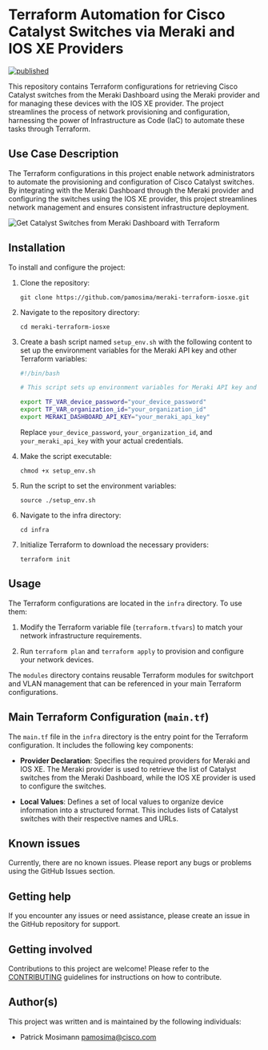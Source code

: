 # Terraform Automation for Cisco Catalyst Switches via Meraki and IOS XE Providers

[![published](https://static.production.devnetcloud.com/codeexchange/assets/images/devnet-published.svg)](https://developer.cisco.com/codeexchange/github/repo/pamosima/meraki-terraform-iosxe)

This repository contains Terraform configurations for retrieving Cisco Catalyst switches from the Meraki Dashboard using the Meraki provider and for managing these devices with the IOS XE provider. The project streamlines the process of network provisioning and configuration, harnessing the power of Infrastructure as Code (IaC) to automate these tasks through Terraform.

## Use Case Description

The Terraform configurations in this project enable network administrators to automate the provisioning and configuration of Cisco Catalyst switches. By integrating with the Meraki Dashboard through the Meraki provider and configuring the switches using the IOS XE provider, this project streamlines network management and ensures consistent infrastructure deployment.

![Get Catalyst Switches from Meraki Dashboard with Terraform](img/MerakiTerraformDemo.gif)

## Installation

To install and configure the project:

1. Clone the repository:

   ```
   git clone https://github.com/pamosima/meraki-terraform-iosxe.git
   ```

2. Navigate to the repository directory:

   ```
   cd meraki-terraform-iosxe
   ```

3. Create a bash script named `setup_env.sh` with the following content to set up the environment variables for the Meraki API key and other Terraform variables:

   ```bash
   #!/bin/bash

   # This script sets up environment variables for Meraki API key and other Terraform variables

   export TF_VAR_device_password="your_device_password"
   export TF_VAR_organization_id="your_organization_id"
   export MERAKI_DASHBOARD_API_KEY="your_meraki_api_key"
   ```

   Replace `your_device_password`, `your_organization_id`, and `your_meraki_api_key` with your actual credentials.

5. Make the script executable:

   ```
   chmod +x setup_env.sh
   ```

6. Run the script to set the environment variables:

   ```
   source ./setup_env.sh
   ```

7. Navigate to the infra directory:

   ```
   cd infra
   ```

8. Initialize Terraform to download the necessary providers:

   ```
   terraform init
   ```

## Usage

The Terraform configurations are located in the `infra` directory. To use them:

1. Modify the Terraform variable file (`terraform.tfvars`) to match your network infrastructure requirements.

2. Run `terraform plan` and `terraform apply` to provision and configure your network devices.

The `modules` directory contains reusable Terraform modules for switchport and VLAN management that can be referenced in your main Terraform configurations.

## Main Terraform Configuration (`main.tf`)

The `main.tf` file in the `infra` directory is the entry point for the Terraform configuration. It includes the following key components:

- **Provider Declaration**: Specifies the required providers for Meraki and IOS XE. The Meraki provider is used to retrieve the list of Catalyst switches from the Meraki Dashboard, while the IOS XE provider is used to configure the switches.

- **Local Values**: Defines a set of local values to organize device information into a structured format. This includes lists of Catalyst switches with their respective names and URLs.

## Known issues

Currently, there are no known issues. Please report any bugs or problems using the GitHub Issues section.

## Getting help

If you encounter any issues or need assistance, please create an issue in the GitHub repository for support.

## Getting involved

Contributions to this project are welcome! Please refer to the [CONTRIBUTING](./CONTRIBUTING.md) guidelines for instructions on how to contribute.

## Author(s)

This project was written and is maintained by the following individuals:

- Patrick Mosimann <pamosima@cisco.com>